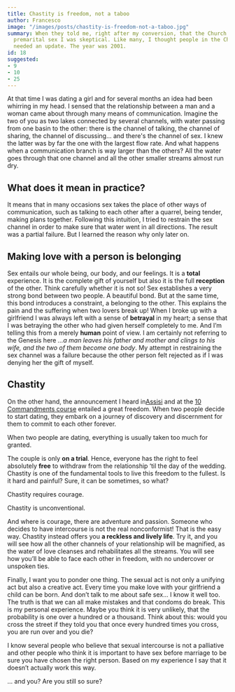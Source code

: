 ```yaml
---
title: Chastity is freedom, not a taboo
author: Francesco
image: "/images/posts/chastity-is-freedom-not-a-taboo.jpg"
summary: When they told me, right after my conversion, that the Church was against
  premarital sex I was skeptical. Like many, I thought people in the Church really
  needed an update. The year was 2001.
id: 18
suggested:
- 9
- 10
- 25
---
```


At that time I was dating a girl and for several months an idea had been whirring in my head. I sensed that the relationship between a man and a woman came about through many means of communication. Imagine the two of you as two lakes connected by several channels, with water passing from one basin to the other: there is the channel of talking, the channel of sharing, the channel of discussing... and there's the channel of sex. I knew the latter was by far the one with the largest flow rate. And what happens when a communication branch is way larger than the others? All the water goes through that one channel and all the other smaller streams almost run dry.


## What does it mean in practice?

It means that in many occasions sex takes the place of other ways of communication, such as talking to each other after a quarrel, being tender, making plans together. Following this intuition, I tried to restrain the sex channel in order to make sure that water went in all directions. The result was a partial failure. But I learned the reason why only later on.


## Making love with a person is belonging

Sex entails our whole being, our body, and our feelings. It is a **total** experience. It is the complete gift of yourself but also it is the full **reception** of the other. Think carefully whether it is not so! Sex establishes a very strong bond between two people. A beautiful bond. But at the same time, this bond introduces a constraint, a belonging to the other. This explains the pain and the suffering when two lovers break up! When I broke up with a girlfriend I was always left with a sense of **betrayal** in my heart; a sense that I was betraying the other who had given herself completely to me. And I’m telling this from a merely **human** point of view. I am certainly not referring to the Genesis here _...a man leaves his father and mother and clings to his wife, and the two of them become one body_. My attempt in restraining the sex channel was a failure because the other person felt rejected as if I was denying her the gift of myself.

## Chastity

On the other hand, the announcement I heard in[Assisi]({{site.baseurl}}/glossary) and at the [10 Commandments course]({{site.baseurl}}/glossary) entailed a great freedom. When two people decide to start dating, they embark on a journey of discovery and discernment for them to commit to each other forever.

When two people are dating, everything is usually taken too much for granted.

The couple is only **on a trial**. Hence, everyone has the right to feel absolutely **free** to withdraw from the relationship ‘til the day of the wedding. Chastity is one of the fundamental tools to live this freedom to the fullest. Is it hard and painful? Sure, it can be sometimes, so what?

Chastity requires courage.

Chastity is unconventional.

And where is courage, there are adventure and passion. Someone  who decides to have intercourse is not the real nonconformist! That is the easy way. Chastity instead offers you **a reckless and lively life**. Try it, and you will see how all the other channels of your relationship will be magnified, as the water of love cleanses and rehabilitates all the streams. You will see how you’ll be able to face each other in freedom, with no undercover or unspoken ties.

Finally, I want you to ponder one thing. The sexual act is not only a unifying act but also a creative act. Every time you make love with your girlfriend a child can be born. And don’t talk to me about safe sex... I know it well too. The truth is that we can all make mistakes and that condoms do break. This is my personal experience. Maybe you think it is very unlikely, that the probability is one over a hundred or a thousand. Think about this: would you cross the street if they told you that once every hundred times you cross, you are run over and you die?

I know several people who believe that sexual intercourse is not a palliative and other people who think it is important to have sex before marriage to be sure you have chosen the right person. Based on my experience I say that it doesn’t actually work this way.

... and you? Are you still so sure?
